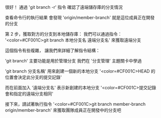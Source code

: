 很好！
通過 'git branch -r' 指令
確認了遠端儲存庫的分支情況

查看命令行的執行結果
會發現 'origin/member-branch'
就是這位成員正在開發的分支

第 2 步，獲取對方的分支到本地儲存庫：
我們可以通過指令：
'<color=#CF001C>git branch 本地分支名 遠端分支名</color>'
來獲取遠端分支

這個指令有些複雜，
讓我們來詳細了解指令結構：

'git branch' 主要功能是用於管理分支
我們在 '分支管理' 主題關卡中學過

'git branch 分支名稱' 用來創建一個新的本地分支
'<color=#CF001C>HEAD 的位置會決定此分支的提交記錄</color>' 

而在前面加入 '遠端分支名'
表示新創建的本地分支
'<color=#CF001C>提交記錄會和指定的遠端分支相同</color>'

接下來，請試著執行指令
'<color=#CF001C>git branch member-branch origin/member-branch</color>' 
來獲取團隊成員正在開發中的分支吧